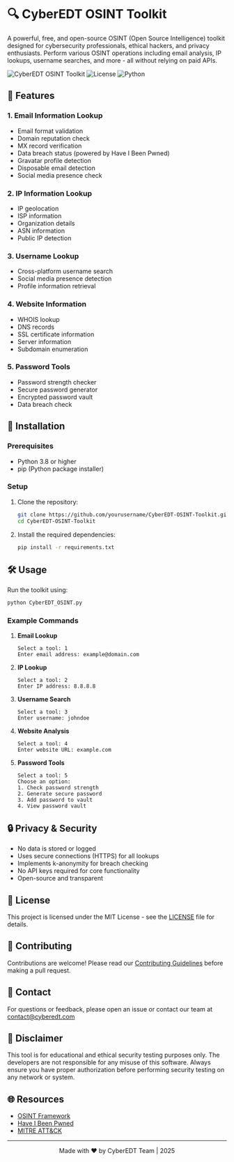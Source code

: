# 🔍 CyberEDT OSINT Toolkit

A powerful, free, and open-source OSINT (Open Source Intelligence) toolkit designed for cybersecurity professionals, ethical hackers, and privacy enthusiasts. Perform various OSINT operations including email analysis, IP lookups, username searches, and more - all without relying on paid APIs.

![CyberEDT OSINT Toolkit](https://img.shields.io/badge/Version-1.0.0-blue)
![License](https://img.shields.io/badge/License-MIT-green)
![Python](https://img.shields.io/badge/Python-3.8%2B-yellow)

## 🌟 Features

### 1. Email Information Lookup
- Email format validation
- Domain reputation check
- MX record verification
- Data breach status (powered by Have I Been Pwned)
- Gravatar profile detection
- Disposable email detection
- Social media presence check

### 2. IP Information Lookup
- IP geolocation
- ISP information
- Organization details
- ASN information
- Public IP detection

### 3. Username Lookup
- Cross-platform username search
- Social media presence detection
- Profile information retrieval

### 4. Website Information
- WHOIS lookup
- DNS records
- SSL certificate information
- Server information
- Subdomain enumeration

### 5. Password Tools
- Password strength checker
- Secure password generator
- Encrypted password vault
- Data breach check

## 🚀 Installation

### Prerequisites
- Python 3.8 or higher
- pip (Python package installer)

### Setup

1. Clone the repository:
   ```bash
   git clone https://github.com/yourusername/CyberEDT-OSINT-Toolkit.git
   cd CyberEDT-OSINT-Toolkit
   ```

2. Install the required dependencies:
   ```bash
   pip install -r requirements.txt
   ```

## 🛠️ Usage

Run the toolkit using:
```bash
python CyberEDT_OSINT.py
```

### Example Commands

1. **Email Lookup**
   ```
   Select a tool: 1
   Enter email address: example@domain.com
   ```

2. **IP Lookup**
   ```
   Select a tool: 2
   Enter IP address: 8.8.8.8
   ```

3. **Username Search**
   ```
   Select a tool: 3
   Enter username: johndoe
   ```

4. **Website Analysis**
   ```
   Select a tool: 4
   Enter website URL: example.com
   ```

5. **Password Tools**
   ```
   Select a tool: 5
   Choose an option:
   1. Check password strength
   2. Generate secure password
   3. Add password to vault
   4. View password vault
   ```

## 🔒 Privacy & Security

- No data is stored or logged
- Uses secure connections (HTTPS) for all lookups
- Implements k-anonymity for breach checking
- No API keys required for core functionality
- Open-source and transparent

## 📝 License

This project is licensed under the MIT License - see the [LICENSE](LICENSE) file for details.

## 🤝 Contributing

Contributions are welcome! Please read our [Contributing Guidelines](CONTRIBUTING.md) before making a pull request.

## 📧 Contact

For questions or feedback, please open an issue or contact our team at [contact@cyberedt.com](mailto:contact@cyberedt.com)

## 📌 Disclaimer

This tool is for educational and ethical security testing purposes only. The developers are not responsible for any misuse of this software. Always ensure you have proper authorization before performing security testing on any network or system.

## 🌐 Resources

- [OSINT Framework](https://osintframework.com/)
- [Have I Been Pwned](https://haveibeenpwned.com/)
- [MITRE ATT&CK](https://attack.mitre.org/)

---

<div align="center">
  Made with ❤️ by CyberEDT Team | 2025
</div>
